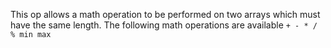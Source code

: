 This op allows a math operation to be performed on two arrays which must have the same length.
The following math operations are available
`+ - * / % min max`